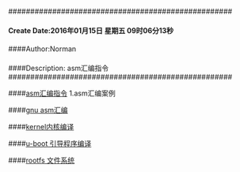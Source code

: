 ###################################################
#### Create Date:2016年01月15日 星期五 09时06分13秒
####
####Author:Norman
####
####Description: asm汇编指令
###################################################

####[asm汇编指令](./asm)
    1.asm汇编案例

####[gnu asm汇编](./gnuasm)

####[kernel内核编译](./kernel)

####[u-boot 引导程序编译](./u-boot/)

####[rootfs 文件系统](./rootfs/)
